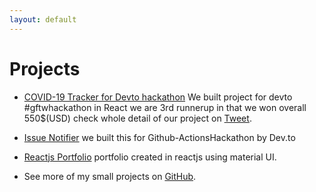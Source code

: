```yaml
---
layout: default
---
```


# Projects

* [COVID-19 Tracker for Devto hackathon](https://github.com/itshally/wb-covid19) We
built project for devto #gftwhackathon in React we are 3rd runnerup in that we won overall 550$(USD) check whole detail of our project on [Tweet](https://twitter.com/krishnadevz/status/1276340062788214785).
* [Issue Notifier](https://github.com/itshally/issue-notifier) we built this for Github-ActionsHackathon by Dev.to 
* [Reactjs Portfolio](https://github.com/krishnadevz/ReactPortfolio) portfolio created in reactjs using material UI.

* See more of my small projects on [GitHub](https://github.com/krishnadevz).
 

